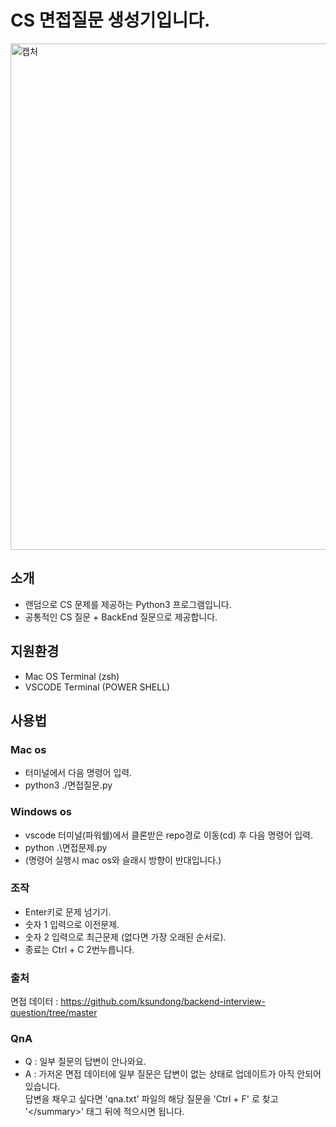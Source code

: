 # CS 면접질문 생성기입니다.

<img width="810" alt="캡처" src="https://github.com/Jay13Jeong/CS_-_-_BackEnd_Side/assets/63899204/eb7fceee-ed37-44eb-b196-58b7e81a1360">

## 소개
- 랜덤으로 CS 문제를 제공하는 Python3 프로그램입니다.
- 공통적인 CS 질문 + BackEnd 질문으로 제공합니다.

## 지원환경
- Mac OS Terminal (zsh)
- VSCODE Terminal (POWER SHELL)

## 사용법
### Mac os
- 터미널에서 다음 명령어 입력.
- python3 ./면접질문.py
### Windows os
- vscode 터미널(파워쉘)에서 클론받은 repo경로 이동(cd) 후 다음 명령어 입력.
- python .\면접문제.py
- (명령어 실행시 mac os와 슬래시 방향이 반대입니다.)

### 조작
- Enter키로 문제 넘기기.
- 숫자 1 입력으로 이전문제.
- 숫자 2 입력으로 최근문제 (없다면 가장 오래된 순서로).
- 종료는 Ctrl + C 2번누릅니다.

### 출처
면접 데이터 : https://github.com/ksundong/backend-interview-question/tree/master

### QnA
- Q : 일부 질문의 답변이 안나와요.
- A : 가저온 면접 데이터에 일부 질문은 답변이 없는 상태로 업데이트가 아직 안되어 있습니다.
  <br> 답변을 채우고 싶다면 'qna.txt' 파일의 해당 질문을 'Ctrl + F' 로 찾고 '\</summary\>' 태그 뒤에 적으시면 됩니다.


